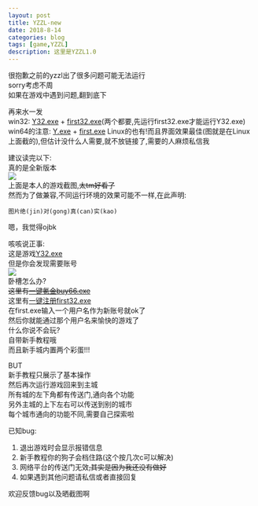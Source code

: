 ```yaml
---
layout: post
title: YZZL-new
date: 2018-8-14
categories: blog
tags: [game,YZZL]
description: 这里是YZZL1.0
---
```


很抱歉之前的yzzl出了很多问题可能无法运行   
sorry考虑不周   
如果在游戏中遇到问题,翻到底下   

再来水一发   
win32:
[Y32.exe](https://pan.baidu.com/s/1YZtywkeoWTwbk6W3PHInJQ) + [first32.exe](https://pan.baidu.com/s/1-ERqSWFbQQNKao4RVG5Wgw)(两个都要,先运行first32.exe才能运行Y32.exe)   
win64的注意:
[Y.exe](https://pan.baidu.com/s/1Xea43d7yrzQYCh3ZWGPQ5g) + [first.exe](https://pan.baidu.com/s/1vuqWm0QQjf8hoORkz2Lanw)
Linux的也有!而且界面效果最佳(图就是在Linux上面截的),但估计没什么人需要,就不放链接了,需要的人麻烦私信我   

建议读完以下:   
真的是全新版本   
![](https://i.loli.net/2018/08/12/5b6fcb953831e.png)   
上面是本人的游戏截图,~~太tm好看了~~   
然而为了做兼容,不同运行环境的效果可能不一样,在此声明:   
```
图片绝(jin)对(gong)真(can)实(kao)   
```
嗯，我觉得ojbk   

咳咳说正事:   
这是游戏[Y32.exe](https://pan.baidu.com/s/1YZtywkeoWTwbk6W3PHInJQ)   
但是你会发现需要账号   
![](https://i.loli.net/2018/08/12/5b6fd0c8950d0.png)   
卧槽怎么办?   
~~这里有[一键氪金buy66.exe](http://baidu.physton.com/?q=%E4%B8%80%E9%94%AE%E6%B0%AA%E9%87%91)~~   
这里有[一键注册first32.exe](https://pan.baidu.com/s/1-ERqSWFbQQNKao4RVG5Wgw)   
在first.exe输入一个用户名作为新账号就ok了   
然后你就能通过那个用户名来愉快的游戏了   
什么你说不会玩?   
自带新手教程哦   
而且新手城内置两个彩蛋!!!   

BUT   
新手教程只展示了基本操作   
然后再次运行游戏回来到主城   
所有城的左下角都有传送门,通向各个功能   
另外主城的上下左右可以传送到别的城市   
每个城市通向的功能不同,需要自己探索啦   

已知bug:   

1. 退出游戏时会显示报错信息   
2. 新手教程你的狗子会档住路(这个按几次c可以解决)   
3. 网络平台的传送门无效~~,其实是因为我还没有做好~~   
3. 如果遇到其他问题请私信或者直接回复   

欢迎反馈bug以及晒截图啊   

